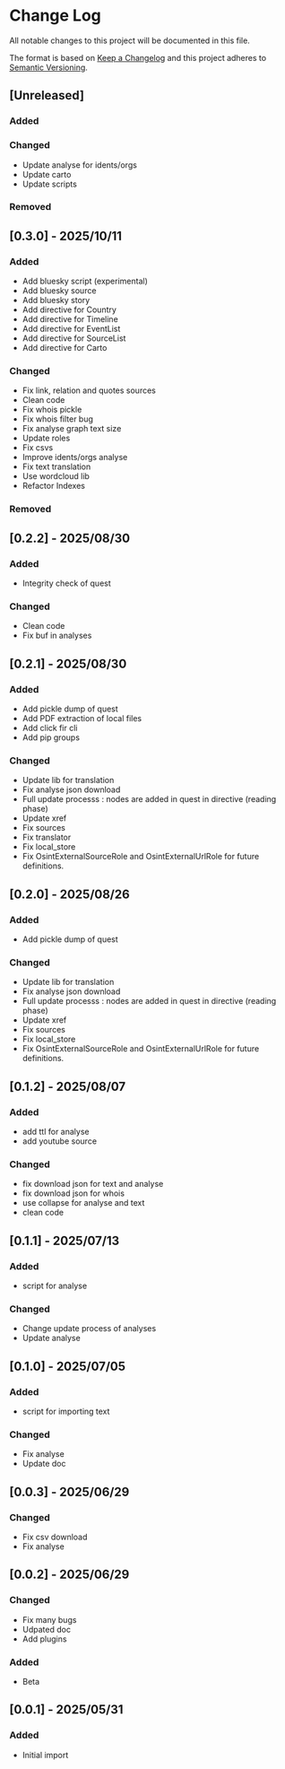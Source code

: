 # Change Log

All notable changes to this project will be documented in this file.

The format is based on [Keep a Changelog](http://keepachangelog.com/)
and this project adheres to [Semantic Versioning](http://semver.org/).

## [Unreleased]

### Added

### Changed

- Update analyse for idents/orgs
- Update carto
- Update scripts

### Removed

## [0.3.0] - 2025/10/11

### Added

- Add bluesky script (experimental)
- Add bluesky source
- Add bluesky story
- Add directive for Country
- Add directive for Timeline
- Add directive for EventList
- Add directive for SourceList
- Add directive for Carto

### Changed

- Fix link, relation and quotes sources
- Clean code
- Fix whois pickle
- Fix whois filter bug
- Fix analyse graph text size
- Update roles
- Fix csvs
- Improve idents/orgs analyse
- Fix text translation
- Use wordcloud lib
- Refactor Indexes

### Removed


## [0.2.2] - 2025/08/30

### Added

- Integrity check of quest

### Changed

- Clean code
- Fix buf in analyses


## [0.2.1] - 2025/08/30

### Added

- Add pickle dump of quest
- Add PDF extraction of local files
- Add click fir cli
- Add pip groups

### Changed

- Update lib for translation
- Fix analyse json download
- Full update processs : nodes are added in quest in directive (reading phase)
- Update xref
- Fix sources
- Fix translator
- Fix local_store
- Fix OsintExternalSourceRole and OsintExternalUrlRole for future definitions.


## [0.2.0] - 2025/08/26

### Added

- Add pickle dump of quest

### Changed

- Update lib for translation
- Fix analyse json download
- Full update processs : nodes are added in quest in directive (reading phase)
- Update xref
- Fix sources
- Fix local_store
- Fix OsintExternalSourceRole and OsintExternalUrlRole for future definitions.


## [0.1.2] - 2025/08/07

### Added

- add ttl for analyse
- add youtube source

### Changed

- fix download json for text and analyse
- fix download json for whois
- use collapse for analyse and text
- clean code


## [0.1.1] - 2025/07/13

### Added

- script for analyse

### Changed

- Change update process of analyses
- Update analyse


## [0.1.0] - 2025/07/05

### Added

- script for importing text

### Changed

- Fix analyse
- Update doc


## [0.0.3] - 2025/06/29

### Changed

- Fix csv download
- Fix analyse


## [0.0.2] - 2025/06/29

### Changed

- Fix many bugs
- Udpated doc
- Add plugins

### Added

- Beta


## [0.0.1] - 2025/05/31

### Added

- Initial import

